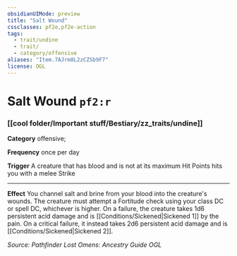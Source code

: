 ```yaml
---
obsidianUIMode: preview
title: "Salt Wound"
cssclasses: pf2e,pf2e-action
tags:
  - trait/undine
  - trait/
  - category/offensive
aliases: "Item.7AJrm8L2zCZSb9F7"
license: OGL
---
```

# Salt Wound `pf2:r`

### [[cool folder/Important stuff/Bestiary/zz_traits/undine]]

**Category** offensive; 




**Frequency** once per day

**Trigger** A creature that has blood and is not at its maximum Hit Points hits you with a melee Strike

* * *

**Effect** You channel salt and brine from your blood into the creature's wounds. The creature must attempt a Fortitude check using your class DC or spell DC, whichever is higher. On a failure, the creature takes 1d6 persistent acid damage and is [[Conditions/Sickened|Sickened 1]] by the pain. On a critical failure, it instead takes 2d6 persistent acid damage and is [[Conditions/Sickened|Sickened 2]].

*Source: Pathfinder Lost Omens: Ancestry Guide*
*OGL*